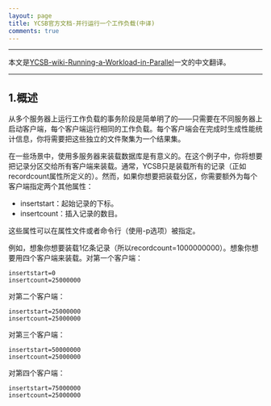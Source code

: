 ```yaml
---
layout: page
title: YCSB官方文档-并行运行一个工作负载(中译)
comments: true
---
```


---

本文是[YCSB-wiki-Running-a-Workload-in-Parallel](https://github.com/brianfrankcooper/YCSB/wiki/Running-a-Workload-in-Parallel)一文的中文翻译。

---

## 1.概述

从多个服务器上运行工作负载的事务阶段是简单明了的——只需要在不同服务器上启动客户端，每个客户端运行相同的工作负载。每个客户端会在完成时生成性能统计信息，你将需要把这些独立的文件聚集为一个结果集。

在一些场景中，使用多服务器来装载数据库是有意义的。在这个例子中，你将想要把记录分区交给所有客户端来装载。通常，YCSB只是装载所有的记录（正如recordcount属性所定义的）。然而，如果你想要把装载分区，你需要额外为每个客户端指定两个其他属性：

- insertstart：起始记录的下标。
- insertcount：插入记录的数目。

这些属性可以在属性文件或者命令行（使用-p选项）被指定。

例如，想象你想要装载1亿条记录（所以recordcount=1000000000）。想象你想要用四个客户端来装载。对第一个客户端：

```shell
insertstart=0
insertcount=25000000
```

对第二个客户端：

```shell
insertstart=25000000
insertcount=25000000
```

对第三个客户端：

```shell
insertstart=50000000
insertcount=25000000
```

对第四个客户端：

```shell
insertstart=75000000
insertcount=25000000
```
